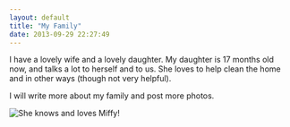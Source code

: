 ```yaml
---
layout: default
title: "My Family"
date: 2013-09-29 22:27:49
---
```


I have a lovely wife and a lovely daughter. My daughter is 17 months old now,
and talks a lot to herself and to us. She loves to help clean the home and in
other ways (though not very helpful).

I will write more about my family and post more photos.

![She knows and loves Miffy!](/images/niaomao-loves-miffy.jpg)
